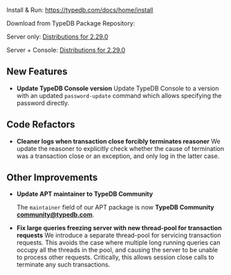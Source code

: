 Install & Run: https://typedb.com/docs/home/install

Download from TypeDB Package Repository: 

Server only: [Distributions for 2.29.0](https://cloudsmith.io/~typedb/repos/public-release/packages/?q=name:^typedb-server+version:2.29.0)

Server + Console: [Distributions for 2.29.0](https://cloudsmith.io/~typedb/repos/public-release/packages/?q=name:^typedb-all+version:2.29.0)


## New Features
- **Update TypeDB Console version**
  Update TypeDB Console to a version with an updated `password-update` command which allows specifying the password directly.


## Code Refactors
- **Cleaner logs when transaction close forcibly terminates reasoner**
  We update the reasoner to explicitly check whether the cause of termination was a transaction close or an exception, and only log in the latter case.
  

## Other Improvements
- **Update APT maintainer to TypeDB Community**
  
  The `maintainer` field of our APT package is now **TypeDB Community <community@typedb.com>**.

- **Fix large queries freezing server with new thread-pool for transaction requests**
  We introduce a separate thread-pool for servicing transaction requests. This avoids the case where multiple long running queries can occupy all the threads in the pool, and causing the server to be unable to process other requests. Critically, this allows session close calls to terminate any such transactions. 
